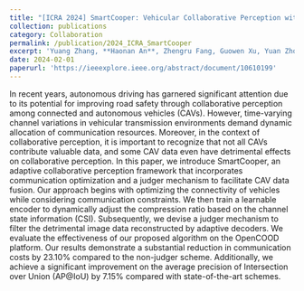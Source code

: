 ```yaml
---
title: "[ICRA 2024] SmartCooper: Vehicular Collaborative Perception with Adaptive Fusion and Judger Mechanism"
collection: publications
category: Collaboration
permalink: /publication/2024_ICRA_SmartCooper
excerpt: 'Yuang Zhang, **Haonan An**, Zhengru Fang, Guowen Xu, Yuan Zhou, Xianhao Chen, Yuguang Fang'
date: 2024-02-01
paperurl: 'https://ieeexplore.ieee.org/abstract/document/10610199' 
---
```


<!-- venue: '' -->
<!-- slidesurl: '' -->
<!-- citation: '' -->

In recent years, autonomous driving has garnered significant attention due to its potential for improving road safety through collaborative perception among connected and autonomous vehicles (CAVs). However, time-varying channel variations in vehicular transmission environments demand dynamic allocation of communication resources. Moreover, in the context of collaborative perception, it is important to recognize that not all CAVs contribute valuable data, and some CAV data even have detrimental effects on collaborative perception. In this paper, we introduce SmartCooper, an adaptive collaborative perception framework that incorporates communication optimization and a judger mechanism to facilitate CAV data fusion. Our approach begins with optimizing the connectivity of vehicles while considering communication constraints. We then train a learnable encoder to dynamically adjust the compression ratio based on the channel state information (CSI). Subsequently, we devise a judger mechanism to filter the detrimental image data reconstructed by adaptive decoders. We evaluate the effectiveness of our proposed algorithm on the OpenCOOD platform. Our results demonstrate a substantial reduction in communication costs by 23.10% compared to the non-judger scheme. Additionally, we achieve a significant improvement on the average precision of Intersection over Union (AP@IoU) by 7.15% compared with state-of-the-art schemes.
